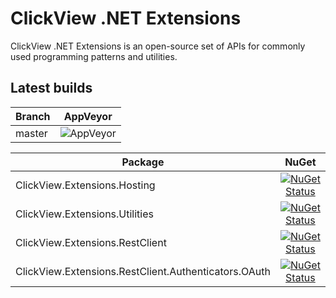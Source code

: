 # ClickView .NET Extensions

ClickView .NET Extensions is an open-source set of APIs for commonly used programming patterns and utilities.



## Latest builds

|Branch|AppVeyor|
|------|:--------:|
|master|![AppVeyor](https://img.shields.io/appveyor/ci/MrSmoke/Extensions.svg)|

|Package|NuGet|
|-------|:-----:|
| ClickView.Extensions.Hosting | [![NuGet Status](https://img.shields.io/nuget/v/ClickView.Extensions.Hosting.svg)](https://www.nuget.org/packages/ClickView.Extensions.Hosting) |
| ClickView.Extensions.Utilities | [![NuGet Status](https://img.shields.io/nuget/v/ClickView.Extensions.Utilities.svg)](https://www.nuget.org/packages/ClickView.Extensions.Utilities) |
| ClickView.Extensions.RestClient | [![NuGet Status](https://img.shields.io/nuget/v/ClickView.Extensions.RestClient.svg)](https://www.nuget.org/packages/ClickView.Extensions.RestClient) |
| ClickView.Extensions.RestClient.Authenticators.OAuth | [![NuGet Status](https://img.shields.io/nuget/v/ClickView.Extensions.RestClient.Authenticators.OAuth.svg)](https://www.nuget.org/packages/ClickView.Extensions.RestClient.Authenticators.OAuth) |